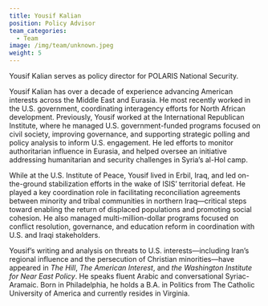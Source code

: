 ```yaml
---
title: Yousif Kalian
position: Policy Advisor
team_categories:
  - Team
image: /img/team/unknown.jpeg
weight: 5
---
```

Yousif Kalian serves as policy director for POLARIS National Security.

Yousif Kalian has over a decade of experience advancing American interests across the Middle East and Eurasia. He most recently worked in the U.S. government, coordinating interagency efforts for North African development. Previously, Yousif worked at the International Republican Institute, where he managed U.S. government-funded programs focused on civil society, improving governance, and supporting strategic polling and policy analysis to inform U.S. engagement. He led efforts to monitor authoritarian influence in Eurasia, and helped oversee an initiative addressing humanitarian and security challenges in Syria’s al-Hol camp.

While at the U.S. Institute of Peace, Yousif lived in Erbil, Iraq, and led on-the-ground stabilization efforts in the wake of ISIS’ territorial defeat. He played a key coordination role in facilitating reconciliation agreements between minority and tribal communities in northern Iraq—critical steps toward enabling the return of displaced populations and promoting social cohesion. He also managed multi-million-dollar programs focused on conflict resolution, governance, and education reform in coordination with U.S. and Iraqi stakeholders.

Yousif’s writing and analysis on threats to U.S. interests—including Iran’s regional influence and the persecution of Christian minorities—have appeared in *The Hill*, *The American Interest*, and *the Washington Institute for Near East Policy*. He speaks fluent Arabic and conversational Syriac-Aramaic. Born in Philadelphia, he holds a B.A. in Politics from The Catholic University of America and currently resides in Virginia.